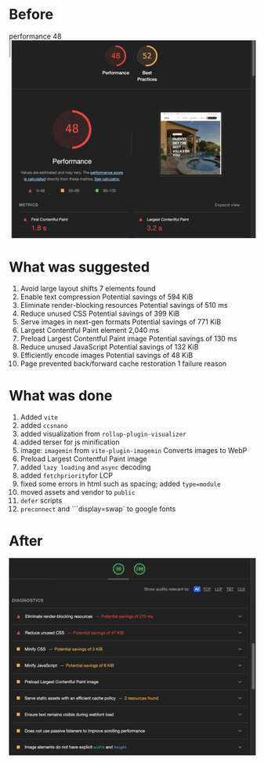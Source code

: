 # Before

performance 48
![alt text](<Screenshot 2024-03-29 at 10.50.49.png>)

# What was suggested

1. Avoid large layout shifts 7 elements found
2. Enable text compression Potential savings of 594 KiB
3. Eliminate render-blocking resources Potential savings of 510 ms
4. Reduce unused CSS Potential savings of 399 KiB
5. Serve images in next-gen formats Potential savings of 771 KiB
6. Largest Contentful Paint element 2,040 ms
7. Preload Largest Contentful Paint image Potential savings of 130 ms
8. Reduce unused JavaScript Potential savings of 132 KiB
9. Efficiently encode images Potential savings of 48 KiB
10. Page prevented back/forward cache restoration 1 failure reason

# What was done

1. Added `vite`
2. added `ccsnano`
3. added visualization from `rollup-plugin-visualizer `
4. added terser for js minification
5. image: `imagemin` from `vite-plugin-imagemin`
   Converts images to WebP
6. Preload Largest Contentful Paint image
7. added `lazy loading` and `async` decoding
8. added `fetchpriority`for LCP
9. fixed some errors in html such as spacing; added `type=module`
10. moved assets and vendor to `public`
11. `defer` scripts
12. `preconnect` and ```display=swap` to google fonts

# After

![alt text](<Screenshot 2024-03-29 at 12.14.13.png>)

